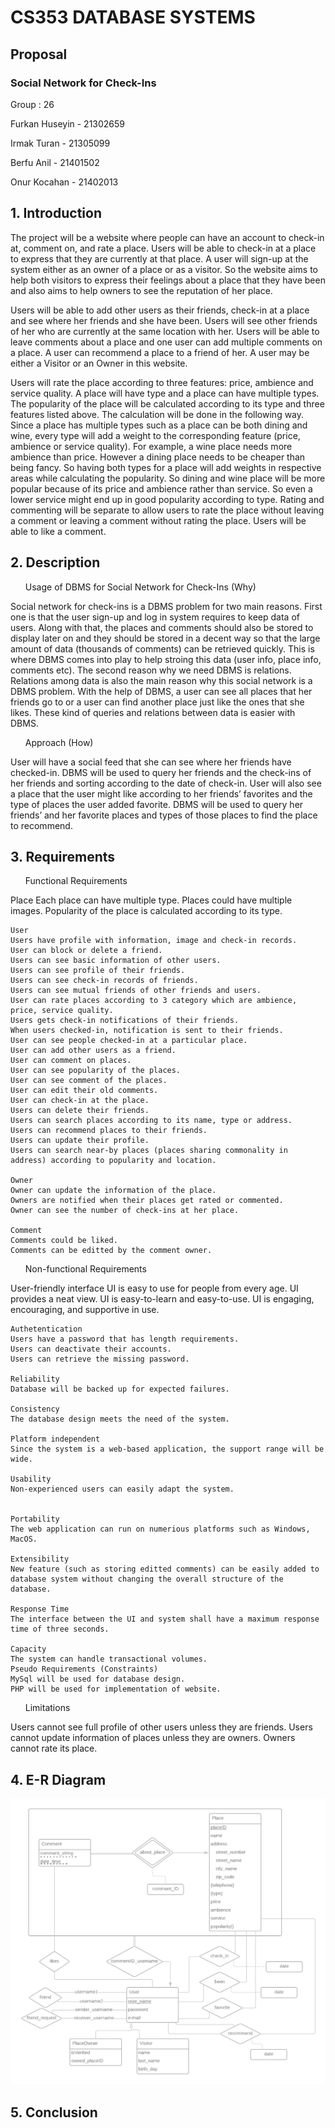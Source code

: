 # CS353 DATABASE SYSTEMS
## Proposal
### Social Network for Check-Ins

<p> Group : 26 </p>
<p> Furkan Huseyin - 21302659 </p>
<p> Irmak Turan - 21305099 </p>
<p> Berfu Anil - 21401502 </p>
<p> Onur Kocahan - 21402013 </p>

## 1. Introduction

<p> The project will be a website where people can have an account to check-in at, comment on, and rate a place. Users will be able to check-in at a place to express that they are currently at that place. A user will sign-up at the system either as an owner of a place or as a visitor. So the website aims to help both visitors to express their feelings about a place that they have been and also aims to help owners to see the reputation of her place. </p>

<p> Users will be able to add other users as their friends, check-in at a place and see where her friends and she have been. Users will see other friends of her who are currently at the same location with her. Users will be able to leave comments about a place and one user can add multiple comments on a place. A user can recommend a place to a friend of her. A user may be either a Visitor or an Owner in this website. </p>

<p> Users will rate the place according to three features: price, ambience and service quality. A place will have type and a place can have multiple types. The popularity of the place will be calculated according to its type and three features listed above. The calculation will be done in the following way. Since a place has multiple types such as a place can be both dining and wine, every type will add a weight to the corresponding feature (price, ambience or service quality). For example, a wine place needs more ambience than price. However a dining place needs to be cheaper than being fancy. So having both types for a place will add weights in respective areas while calculating the popularity. So dining and wine place will be more popular because of its price and ambience rather than service. So even a lower service might end up in good popularity according to type. Rating and commenting will be separate to allow users to rate the place without leaving a comment or leaving a comment without rating the place. Users will be able to like a comment. </p>

## 2. Description
<p><ul>Usage of DBMS for Social Network for Check-Ins (Why)</ul></p>
<p>
Social network for check-ins is a DBMS problem for two main reasons. First one is that the user sign-up and log in system requires to keep data of users. Along with that, the places and comments should also be stored to display later on and they should be stored in a decent way so that the large amount of data (thousands of comments) can be retrieved quickly. This is where DBMS comes into play to help stroing this data (user info, place info, comments etc). The second reason why we need DBMS is relations. Relations among data is also the main reason why this social network is a DBMS problem. With the help of DBMS, a user can see all places that her friends go to or a user can find another place just like the ones that she likes. These kind of queries and relations between data is easier with DBMS. </p>


<p><ul>Approach (How) </ul></p>
<p>
User will have a social feed that she can see where her friends have checked-in. DBMS will be used to query her friends and the check-ins of her friends and sorting according to the date of check-in. User will also see a place that the user might like according to her friends’ favorites and the type of places the user added favorite. DBMS will be used to query her friends’ and her favorite places and types of those places to find the place to recommend.
  </p>
	
## 3. Requirements
 
 <p><ul> Functional Requirements </ul></p>
	
Place
	Each place can have multiple type.
	Places could have multiple images.
	Popularity of the place is calculated according to its type. 
	
	User
	Users have profile with information, image and check-in records.
	User can block or delete a friend.
	Users can see basic information of other users.
	Users can see profile of their friends.
	Users can see check-in records of friends.
	Users can see mutual friends of other friends and users.
	User can rate places according to 3 category which are ambience, price, service quality.
	Users gets check-in notifications of their friends.
	When users checked-in, notification is sent to their friends.
	User can see people checked-in at a particular place.
	User can add other users as a friend. 
	User can comment on places.
	User can see popularity of the places.
	User can see comment of the places.
	User can edit their old comments.
	User can check-in at the place.
	Users can delete their friends.
	Users can search places according to its name, type or address.
	Users can recommend places to their friends.
	Users can update their profile.
	Users can search near-by places (places sharing commonality in address) according to popularity and location.

	Owner
	Owner can update the information of the place.
	Owners are notified when their places get rated or commented.
	Owner can see the number of check-ins at her place.
	
	Comment
	Comments could be liked. 
	Comments can be editted by the comment owner.
	
<p><ul> Non-functional Requirements </ul></p>
	User-friendly interface
	UI is easy to use for people from every age.
	UI provides a neat view.
	UI is easy-to-learn and easy-to-use.
	UI is engaging, encouraging, and supportive in use.

	Authetentication
	Users have a password that has length requirements.
	Users can deactivate their accounts.
	Users can retrieve the missing password.
		
	Reliability
	Database will be backed up for expected failures.
	
	Consistency
	The database design meets the need of the system.

	Platform independent
	Since the system is a web-based application, the support range will be wide.

	Usability
	Non-experienced users can easily adapt the system.
	

	Portability
	The web application can run on numerious platforms such as Windows, MacOS.

	Extensibility
	New feature (such as storing editted comments) can be easily added to database system without changing the overall structure of the database.

	Response Time
	The interface between the UI and system shall have a maximum response time of three seconds.

	Capacity
	The system can handle transactional volumes.
	Pseudo Requirements (Constraints)
	MySql will be used for database design.
	PHP will be used for implementation of website.

<p> <ul> Limitations </ul></p>
	Users cannot see full profile of other users unless they are friends.
	Users cannot update information of places unless they are owners.
	Owners cannot rate its place.

## 4. E-R Diagram

![Image](ER_Diagram_Img.png)

## 5. Conclusion




